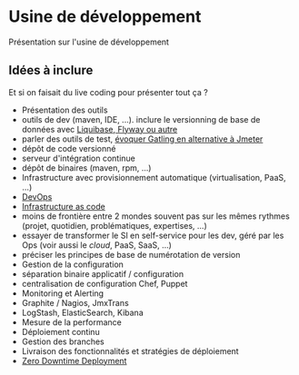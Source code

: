 Usine de développement
==================

Présentation sur l'usine de développement

## Idées à inclure

Et si on faisait du live coding pour présenter tout ça ?

* Présentation des outils 
 * outils de dev (maven, IDE, ...). inclure le versionning de base de données avec [Liquibase, Flyway ou autre](http://flywaydb.org/#features)
 * parler des outils de test, [évoquer Gatling en alternative à Jmeter](http://blog.xebia.fr/2013/07/11/gatling-ou-comment-ecrouler-un-serveur-alternative-a-jmeter/)
 * dépôt de code versionné
 * serveur d'intégration continue
 * dépôt de binaires (maven, rpm, ...)
 * Infrastructure avec provisionnement automatique (virtualisation, PaaS, ...)
* [DevOps](http://techtrends.xebia.fr/#tabs-2)
 * [Infrastructure as code](http://blog.octo.com/et-si-devops-nous-emmenait-vers-tdi-test-driven-infrastructure/)
 * moins de frontière entre 2 mondes souvent pas sur les mêmes rythmes (projet, quotidien, problématiques, expertises, ...)
 * essayer de transformer le SI en self-service pour les dev, géré par les Ops (voir aussi le _cloud_, PaaS, SaaS, ...)
* préciser les principes de base de numérotation de version
* Gestion de la configuration
 * séparation binaire applicatif / configuration
 * centralisation de configuration Chef, Puppet
* Monitoring et Alerting
 * Graphite / Nagios, JmxTrans
 * LogStash, ElasticSearch, Kibana
 * Mesure de la performance
* Déploiement continu
 * Gestion des branches
 * Livraison des fonctionnalités et stratégies de déploiement
 * [Zero Downtime Deployment](http://blog.octo.com/zero-downtime-deployment/)


